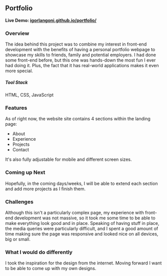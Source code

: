 ## Portfolio

 <b> Live Demo: <a href="https://igorlangoni.github.io/portfolio/">igorlangoni.github.io/portfolio/ </a> </b>

### Overview

The idea behind this project was to combine my interest in front-end development with the benefits of having a personal portfolio webpage to showcase my skills to friends, family and potential employers. I had done some front-end before, but this one was hands-down the most fun I ever had doing it. Plus, the fact that it has real-world applications makes it even more special.

##### Tool Stack

HTML, CSS, JavaScript

### Features

As of right now, the website site contains 4 sections within the landing page:
  - About
  - Experience
  - Projects
  - Contact

It's also fully adjustable for mobile and different screen sizes.

### Coming up Next

Hopefully, in the coming days/weeks, I will be able to extend each section and add more projects as I finish them.

### Challenges

Although this isn't a particularly complex page, my experience with front-end development was not massive, so it took me some time to be able to make everything look good and in place.
Speaking of having stuff in place, the media queries were particularly difficult, and I spent a good amount of time making sure the page was responsive and looked nice on all devices, big or small.

### What I would do differently

I took the inspiration for the design from the internet. Moving forward I want to be able to come up with my own designs.


